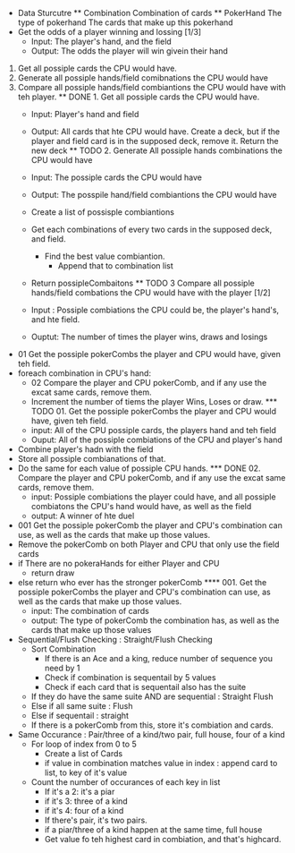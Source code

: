 * Data Sturcutre
** Combination
	Combination of cards
** PokerHand
	The type of pokerhand
	The  cards that make up this pokerhand
* Get the odds of a player winning and lossing [1/3]
	- Input: The player's hand, and the field
	- Output: The odds the player will win givein their hand
1. Get all possiple cards the CPU would have.
2. Generate all possiple hands/field comibnations the CPU would have
3. Compare all possiple hands/field combiantions the CPU would have with teh player.
** DONE 1.  Get all possiple cards the CPU would have.
	- Input: Player's hand and field
	- Output: All cards that hte CPU would have.
Create a deck, but if the player and field card is in the supposed deck, remove it.
Return the new deck
** TODO 2. Generate All possiple hands combinations the CPU would have
	- Input: The possiple cards the CPU would have
	- Output: The posspile hand/field combiantions the CPU would have
	- Create a list of possisple combiantions
	- Get each combinations of every two cards in the supposed deck, and field.
	  - Find the best value combiantion.
	    - Append that to combination list

	- Return possipleCombaitons
** TODO 3 Compare all possiple hands/field combations the CPU would have with the player [1/2]
	- Input : Possiple combiations the CPU could be, the player's hand's, and hte field.
	- Ouptut: The number of times the player wins, draws and losings
- 01 Get the possiple pokerCombs the player and CPU would have, given teh field.
- foreach combination in CPU's hand:
	- 02  Compare the player and CPU pokerComb, and if any use the excat same cards, remove them.
	- Increment the number of tiems the player Wins, Loses or draw.
*** TODO 01. Get the possiple pokerCombs the player and CPU would have, given teh field.
	- input: All of the CPU possiple cards, the players hand and teh field
	- Ouput: All of the possiple combiations of the CPU and player's hand
- Combine player's hadn with the field
- Store all possiple combianations of that.
- Do the same for each value of possiple CPU hands.
*** DONE 02. Compare the player and CPU pokerComb, and if any use the excat same cards, remove them.
	- input: Possiple combiations the player could have, and all possiple combiatons the CPU's hand would have, as well as the field
	- output: A winner of hte duel
- 001  Get the possiple pokerComb the player and CPU's combination can use, as well as the cards that make up those values.
- Remove the pokerComb on both Player and CPU that only use the field cards
- if There are no pokeraHands for either Player and CPU
	+ return draw
- else
	return who ever has the stronger pokerComb
**** 001. Get the possiple pokerCombs the player and CPU's combination can use, as well as the cards that make up those values.
	- input: The combination of cards
	- output: The type of pokerComb the combination has, as well as the cards that make up those values
- Sequential/Flush Checking : Straight/Flush Checking
	+ Sort Combination
		+ If there is an Ace and a king, reduce number of sequence you need by 1
		+ Check if combination is sequentail by 5 values
		+ Check if each card that is sequentail also has the suite
	- If they do have the same suite AND are sequential : Straight Flush
    - Else if all same suite :  Flush
    - Else if sequentail : straight
    - If there is a pokerComb from this, store it's combiation and cards.
- Same Occurance : Pair/three of a kind/two pair, full house, four of a kind
	+ For loop of index from 0 to 5
      + Create a list of Cards
      + if value in combination matches value in index : append card to list, to key of it's value
    + Count the number of occurances of each key in list
      + If it's a 2: it's a piar
      + if it's 3: three of a kind
      + if it's 4: four of a kind
      + If there's pair, it's two pairs.
      + if a piar/three of a kind happen at the same time, full house
      + Get value fo teh highest card in combiation, and that's highcard.

